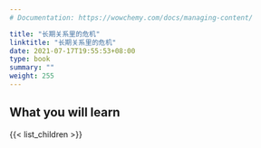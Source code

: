 ```yaml
---
# Documentation: https://wowchemy.com/docs/managing-content/

title: "长期关系里的危机"
linktitle: "长期关系里的危机"
date: 2021-07-17T19:55:53+08:00
type: book
summary: ""
weight: 255
---
```


<!--more-->

## What you will learn

{{< list_children >}}
